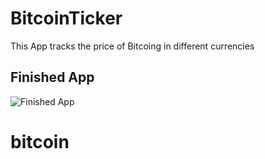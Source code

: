 # BitcoinTicker
This App tracks the price of Bitcoing in different currencies

## Finished App
![Finished App](http://i.giphy.com/l0HlQGzz2MQCKIBI4.gif)

# bitcoin
